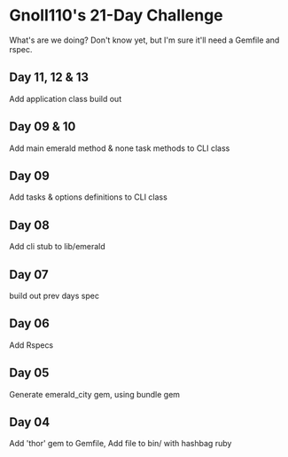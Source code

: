 # Gnoll110's 21-Day Challenge

What's are we doing? Don't know yet, but I'm sure it'll need a Gemfile and rspec.

## Day 11, 12 & 13

Add application class build out

## Day 09 & 10

Add main emerald method & none task methods to CLI class

## Day 09

Add tasks & options definitions to CLI class

## Day 08

Add cli stub to lib/emerald

## Day 07

build out prev days spec

## Day 06

Add Rspecs

## Day 05

Generate emerald_city gem, using bundle gem

## Day 04

Add 'thor' gem to Gemfile, Add file to bin/ with hashbag ruby
